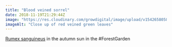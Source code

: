 ```yaml
---
title: "Blood veined sorrel"
date: 2018-11-19T21:29:44Z
image: "https://res.cloudinary.com/growdigital/image/upload/v1542658058/7823EC76-EC70-49F5-9DEE-5623A7C1948F_wizdvb.jpg"
imageAlt: "Close up of red veined green leaves"
---
```


[Rumex sanguineus](http://temperate.theferns.info/viewtropical.php?id=Rumex+sanguineus) in the autumn sun in the #ForestGarden
